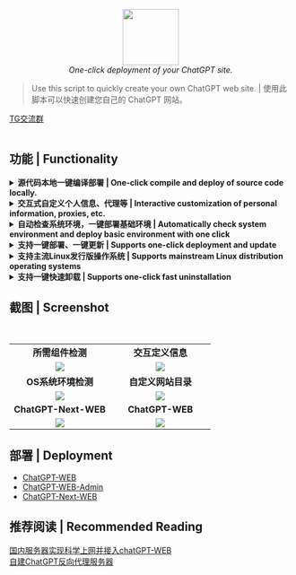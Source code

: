 <div style="text-align: center"></div>
  <p align="center">
  <img src="https://user-images.githubusercontent.com/42825450/233398049-0456e5f8-c36e-42fa-a933-2fb640bdf714.png" width="100px" height="100px">
      <br>
      <i>One-click deployment of your ChatGPT site.</i>
  </p>
</div>

> Use this script to quickly create your own ChatGPT web site. | 使用此脚本可以快速创建您自己的 ChatGPT 网站。

[TG交流群](https://t.me/+ghs_XDp1vwxkMGU9)
<div align="center">
<img src="https://camo.githubusercontent.com/82291b0fe831bfc6781e07fc5090cbd0a8b912bb8b8d4fec0696c881834f81ac/68747470733a2f2f70726f626f742e6d656469612f394575424971676170492e676966"
width="2000"  height="3">
</div>

## 功能 | Functionality
<details>
  <summary><b> 源代码本地一键编译部署 | One-click compile and deploy of source code locally. </b></summary>
</details>

<details>
  <summary><b> 交互式自定义个人信息、代理等 | Interactive customization of personal information, proxies, etc. </b></summary>
</details>

<details>
  <summary><b> 自动检查系统环境，一键部署基础环境 | Automatically check system environment and deploy basic environment with one click </b></summary>
</details>

<details>
  <summary><b> 支持一键部署、一键更新 | Supports one-click deployment and update </b></summary>
</details>

<details>
  <summary><b> 支持主流Linux发行版操作系统 | Supports mainstream Linux distribution operating systems </b></summary>
</details>

<details>
  <summary><b> 支持一键快速卸载 | Supports one-click fast uninstallation</b></summary>
</details>

## 截图 | Screenshot
<br/>
<table>
    <tr>
      <td width="50%" align="center"><b>所需组件检测</b></td>
      <td width="50%" align="center"><b>交互定义信息</b></td>
    </tr>
    <tr>
        <td width="50%" align="center"><img src="https://user-images.githubusercontent.com/42825450/232283480-2fe73cc9-32d9-49eb-bb3f-c58caec74b59.png?raw=true"></td>
        <td width="50%" align="center"><img src="https://user-images.githubusercontent.com/42825450/232283587-36338ca5-fbce-460d-8b6f-f805bf42ba30.png?raw=true"></td>
    </tr>
    <tr>
      <td width="50%" align="center"><b>OS系统环境检测</b></td>
      <td width="50%" align="center"><b>自定义网站目录</b></td>
    </tr>
        <td width="50%" align="center"><img src="https://user-images.githubusercontent.com/42825450/229756730-8c39a416-69e2-4f62-9404-e61f7e3b61e5.png?raw=true"></td>
        <td width="50%" align="center"><img src="https://user-images.githubusercontent.com/42825450/236621779-f795321f-23c0-4f37-9ed7-b71f2de9cddd.png?raw=true"></td>
    <tr>
    </tr>
    <tr>
      <td width="50%" align="center"><b>ChatGPT-Next-WEB</b></td>
      <td width="50%" align="center"><b>ChatGPT-WEB</b></td>
    </tr>
        <td width="50%" align="center"><img src="https://user-images.githubusercontent.com/42825450/232282806-5dbf4bae-34bc-4371-8aad-bfc4df999681.png?raw=true"></td>
        <td width="50%" align="center"><img src="https://user-images.githubusercontent.com/42825450/226398855-7e914763-5204-423b-be14-a8cc7a9c85a0.png?raw=true"></td>
    <tr>
    </tr>
</table>

## 部署 | Deployment
- [ChatGPT-WEB](ChatGPT-WEB/README.md)
- [ChatGPT-WEB-Admin](ChatGPT-Web-Admin/README.md)
- [ChatGPT-Next-WEB](ChatGPT-Next-Web/README.md)

## 推荐阅读 | Recommended Reading
[国内服务器实现科学上网并接入chatGPT-WEB](https://www.dqzboy.com/13754.html) 
<br>
[自建ChatGPT反向代理服务器](https://www.dqzboy.com/13935.html) 
